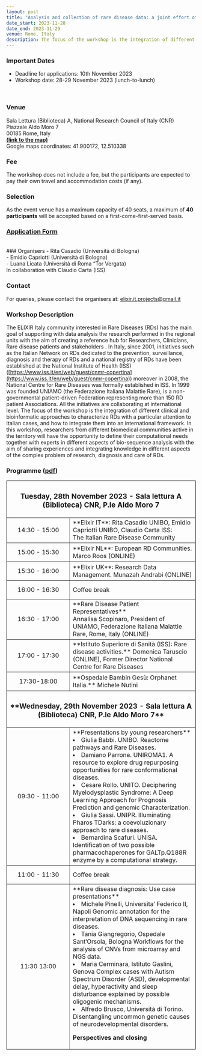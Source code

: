 ```yaml
---
layout: post
title: "Analysis and collection of rare disease data: a joint effort of biomedical and bioinformatics research communities."
date_start: 2023-11-28
date_end: 2023-11-29
venue: Rome, Italy
description: The focus of the workshop is the integration of different clinical and bioinformatic approaches to characterize RDs with a particular attention to Italian cases, and how to integrate them into an international framework. In this workshop, researchers from different biomedical communities active in the territory will have the opportunity to define their computational needs together with experts in different aspects of bio-sequence analysis with the aim of sharing experiences and integrating knowledge in different aspects of the complex problem of research, diagnosis and care of RDs.
---
```


### Important Dates
- Deadline for applications: 10th November 2023
- Workshop date: 28-29 November 2023 (lunch-to-lunch) 
<br>

### Venue
Sala Lettura (Biblioteca) A, National Research Council of Italy (CNR) <br>
Piazzale Aldo Moro 7 <br>
00185 Rome, Italy <br>
[**(link to the map)**](https://maps.app.goo.gl/MeuNCHyW3W7NKnP86) <br>
Google maps coordinates: 41.900172, 12.510338
<br>

### Fee
The workshop does not include a fee, but the participants are expected to pay their own 
travel and accommodation costs (if any).
<br>

### Selection
As the event venue has a maximum capacity of 40 seats, a maximum of **40 participants** will be accepted based on a first-come-first-served basis. 
<br>
### [Application Form](https://forms.gle/T6zkvhMEtHVvgyKA9)
<br>
### Organisers
- Rita Casadio (Università di Bologna) <br>
- Emidio Capriotti (Università di Bologna) <br>
- Luana Licata (Università di Roma “Tor Vergata)
<br>
In collaboration with Claudio Carta (ISS) <br>

### Contact 
For queries, please contact the organisers at: [elixir.it.projects@gmail.it](mailto:elixir.it.projects@gmail.it)
<br>

### Workshop Description 
The ELIXIR Italy community interested in Rare Diseases (RDs) has the main goal of supporting with data analysis the research performed in the regional units with the aim of creating a reference hub for Researchers, Clinicians, Rare disease patients and stakeholders . In Italy, since 2001, initiatives such as the Italian Network on RDs dedicated to the prevention, surveillance, diagnosis and therapy of RDs and a national registry of RDs have been established at the National Institute of Health (ISS) ([https://www.iss.it/en/web/guest/cnmr-copertina](https://www.iss.it/en/web/guest/cnmr-copertina)) moreover in 2008, the National Centre for Rare Diseases was formally established in  ISS. In 1999 was founded UNIAMO (the Federazione Italiana Malattie Rare), is a non-governmental patient-driven Federation representing more than 150  RD patient Associations. All the initiatives are collaborating at international level. The focus of the workshop is the integration of different clinical and bioinformatic approaches to characterize RDs with a particular attention to Italian cases, and how to integrate them into an international framework. In this workshop, researchers from different biomedical communities active in the territory will have the opportunity to define their computational needs together with experts in different aspects of bio-sequence analysis with the aim of sharing experiences and integrating knowledge in different aspects of the complex problem of research, diagnosis and care of RDs.
<br>



### Programme ([pdf]({{https://github.com/ELIXIR-IIB-training/website/blob/gh-pages/miscellaneous/programma_finale_workshop_RD-AHM_ELIXIR-IT.pdf}}))
<table border="1" width="700">
  <tr>
    <td colspan="4" align="center"><h3>Tuesday, 28th November 2023 - Sala lettura A (Biblioteca) CNR, P.le Aldo Moro 7</h3></td>
  </tr>
  <tr>
    <td height="50" width="100" align=center>14:30 - 15:00</td>
    <td height="50" >**Elixir IT**: Rita Casadio UNIBO, Emidio Capriotti UNIBO, Claudio Carta ISS:<br>
The Italian Rare Disease Community</td>
    
  </tr>
  <tr>
    <td height="50" width="150" align=center>15:00 - 15:30</td>
    <td height="50" >**Elixir NL**: European RD Communities. Marco Roos (ONLINE)</td>
   </tr>
     <tr>
    <td height="50" width="150" align=center>15:30 - 16:00</td>
    <td height="50" >**Elixir UK**: Research Data Management. Munazah Andrabi (ONLINE)</td>
   </tr>
  <tr>
   <td height="50" width="150" align=center>16:00 - 16:30</td>
    <td colspan="3" height="50">Coffee break</td>
     </tr>

  <tr>
    <td height="50" width="150" align=center>16:30 - 17:00</td>
    <td height="50" >**Rare Disease Patient Representatives**<br>
Annalisa Scopinaro, President of UNIAMO, Federazione Italiana Malattie Rare, Rome, Italy (ONLINE)</td>
    </tr>
      <tr>
    <td height="50" width="150" align=center>17:00 - 17:30</td>
    <td height="50" >**Istituto Superiore di Sanità (ISS): Rare disease activities.** Domenica Taruscio (ONLINE), Former Director National Centre for Rare Diseases</td>
    </tr>
  <tr>
    <td height="50" width="150" align=center>17:30-18:00</td>
    <td height="50">**Ospedale Bambin Gesù: Orphanet Italia.** Michele Nutini</td>
    </tr>
  <tr>
   <td colspan="4" align=center><h3>**Wednesday, 29th November 2023 -  Sala lettura A (Biblioteca) CNR, P.le Aldo Moro 7**</h3></td>
  </tr>
  <tr>
   <td height="50" width="150" align=center>09:30 - 11:00</td>
   <td height="50">**Presentations by young researchers**
<li>Giulia Babbi. UNIBO. Reactome pathways and Rare Diseases.</li>
<li>Damiano Parrone. UNIROMA1. A resource to explore drug repurposing opportunities for rare conformational diseases.</li>
<li>Cesare Rollo. UNITO. Deciphering Myelodysplastic Syndrome: A Deep Learning Approach for Prognosis Prediction and genomic Characterization.</li>
<li>Giulia Sassi. UNIPR. Illuminating Pharos TDarks: a coevoluzionary approach to rare diseases.</li>
<li>Bernardina Scafuri. UNISA. Identification of two possible pharmacochaperones for GALTp.Q188R enzyme by a computational strategy.</li>


</td>
  </tr>

   <tr>
    <td height="50" width="150" align=center>11:00 - 11:30</td>
    <td colspan="3" height="50" > Coffee break</td>
   </tr>
  <tr>
    <td height="50" width="150" align=center>11:30 13:00</td>
    <td height="50" >**Rare disease diagnosis: Use case presentations** 

<li>Michele Pinelli, Universita’ Federico II, Napoli
Genomic annotation for the interpretation of DNA sequencing in rare diseases.</li>
<li>Tania Giangregorio, Ospedale Sant’Orsola, Bologna
Workflows for the analysis of CNVs from microarray and NGS data.</li>
<li>Maria Cerminara, Istituto Gaslini, Genova
Complex cases with Autism Spectrum Disorder (ASD), developmental delay, hyperactivity and sleep disturbance explained by possible oligogenic mechanisms.</li>
<li>Alfredo Brusco, Università di Torino.
Disentangling uncommon genetic causes of neurodevelopmental disorders.</li>

**Perspectives and closing**

</td>

  </tr>
</table>
